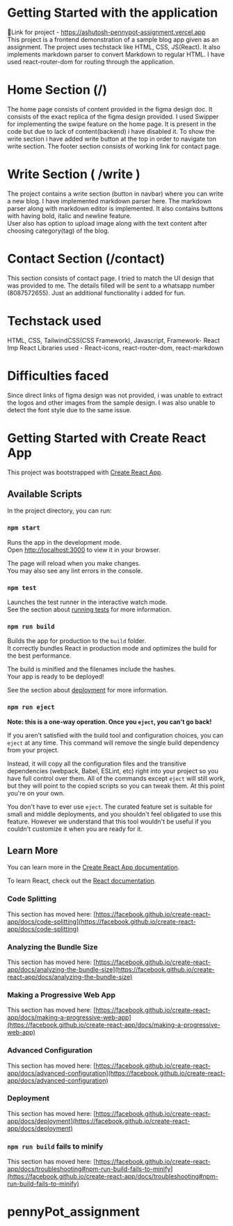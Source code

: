 # Getting Started with the application
📌Link for project - https://ashutosh-pennypot-assignment.vercel.app <br/>
This project is a frontend demonstration of a sample blog app given as an assignment. The project uses techstack like HTML, CSS, JS(React). It also implements markdown parser to convert Markdown to regular HTML. I have used react-router-dom for routing through the application. <br/>

# Home Section (/)
The home page consists of content provided in the figma design doc. It consists of the exact replica of the figma design provided. I used Swipper for implementing the swipe feature on the home page. It is present in the code but due to lack of content(backend) i have disabled it. To show the write section i have added write button at the top in order to navigate ton write section. The footer section consists of working link for contact page. <br/>

# Write Section ( /write )
The project contains a write section (button in navbar) where you can write a new blog. I have implemented markdown parser here. The markdown parser along with markdown editor is implemented. It also contains buttons with having bold, italic and newline feature. <br/>
User also has option to upload image along with the text content after choosing category(tag) of the blog. <br/>

# Contact Section (/contact)
This section consists of contact page. I tried to match the UI design that was provided to me. The details filled will be sent to a whatsapp number (8087572655). Just an additional functionality i added for fun. <br/>

# Techstack used 
HTML, CSS, TailwindCSS(CSS Framework), Javascript, Framework- React <br/>
Imp React Libraries used - React-icons, react-router-dom, react-markdown

# Difficulties faced 
Since direct links of figma design was not provided, i was unable to extract the logos and other images from the sample design. I was also unable to detect the font style due to the same issue. <br/>

# Getting Started with Create React App

This project was bootstrapped with [Create React App](https://github.com/facebook/create-react-app).

## Available Scripts

In the project directory, you can run:

### `npm start`

Runs the app in the development mode.\
Open [http://localhost:3000](http://localhost:3000) to view it in your browser.

The page will reload when you make changes.\
You may also see any lint errors in the console.

### `npm test`

Launches the test runner in the interactive watch mode.\
See the section about [running tests](https://facebook.github.io/create-react-app/docs/running-tests) for more information.

### `npm run build`

Builds the app for production to the `build` folder.\
It correctly bundles React in production mode and optimizes the build for the best performance.

The build is minified and the filenames include the hashes.\
Your app is ready to be deployed!

See the section about [deployment](https://facebook.github.io/create-react-app/docs/deployment) for more information.

### `npm run eject`

**Note: this is a one-way operation. Once you `eject`, you can't go back!**

If you aren't satisfied with the build tool and configuration choices, you can `eject` at any time. This command will remove the single build dependency from your project.

Instead, it will copy all the configuration files and the transitive dependencies (webpack, Babel, ESLint, etc) right into your project so you have full control over them. All of the commands except `eject` will still work, but they will point to the copied scripts so you can tweak them. At this point you're on your own.

You don't have to ever use `eject`. The curated feature set is suitable for small and middle deployments, and you shouldn't feel obligated to use this feature. However we understand that this tool wouldn't be useful if you couldn't customize it when you are ready for it.

## Learn More

You can learn more in the [Create React App documentation](https://facebook.github.io/create-react-app/docs/getting-started).

To learn React, check out the [React documentation](https://reactjs.org/).

### Code Splitting

This section has moved here: [https://facebook.github.io/create-react-app/docs/code-splitting](https://facebook.github.io/create-react-app/docs/code-splitting)

### Analyzing the Bundle Size

This section has moved here: [https://facebook.github.io/create-react-app/docs/analyzing-the-bundle-size](https://facebook.github.io/create-react-app/docs/analyzing-the-bundle-size)

### Making a Progressive Web App

This section has moved here: [https://facebook.github.io/create-react-app/docs/making-a-progressive-web-app](https://facebook.github.io/create-react-app/docs/making-a-progressive-web-app)

### Advanced Configuration

This section has moved here: [https://facebook.github.io/create-react-app/docs/advanced-configuration](https://facebook.github.io/create-react-app/docs/advanced-configuration)

### Deployment

This section has moved here: [https://facebook.github.io/create-react-app/docs/deployment](https://facebook.github.io/create-react-app/docs/deployment)

### `npm run build` fails to minify

This section has moved here: [https://facebook.github.io/create-react-app/docs/troubleshooting#npm-run-build-fails-to-minify](https://facebook.github.io/create-react-app/docs/troubleshooting#npm-run-build-fails-to-minify)
# pennyPot_assignment
